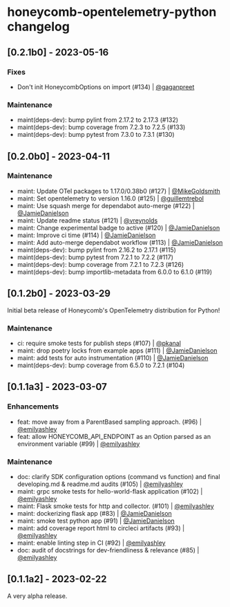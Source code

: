 # honeycomb-opentelemetry-python changelog

## [0.2.1b0] - 2023-05-16

### Fixes

- Don't init HoneycombOptions on import (#134) | [@gaganpreet](https://github.com/gaganpreet)

### Maintenance

- maint(deps-dev): bump pylint from 2.17.2 to 2.17.3 (#132)
- maint(deps-dev): bump coverage from 7.2.3 to 7.2.5 (#133)
- maint(deps-dev): bump pytest from 7.3.0 to 7.3.1 (#130)

## [0.2.0b0] - 2023-04-11

### Maintenance

- maint: Update OTel packages to 1.17.0/0.38b0 (#127) | [@MikeGoldsmith](https://github.com/MikeGoldsmith)
- maint: Set opentelemetry to version 1.16.0 (#125) | [@guillemtrebol](https://github.com/guillemtrebol)
- maint: Use squash merge for dependabot auto-merge (#122) | [@JamieDanielson](https://github.com/JamieDanielson)
- maint: Update readme status (#121) | [@vreynolds](https://github.com/vreynolds)
- maint: Change experimental badge to active (#120) | [@JamieDanielson](https://github.com/JamieDanielson)
- maint: Improve ci time (#114) | [@JamieDanielson](https://github.com/JamieDanielson)
- maint: Add auto-merge dependabot workflow (#113) | [@JamieDanielson](https://github.com/JamieDanielson)
- maint(deps-dev): bump pylint from 2.16.2 to 2.17.1 (#115)
- maint(deps-dev): bump pytest from 7.2.1 to 7.2.2 (#117)
- maint(deps-dev): bump coverage from 7.2.1 to 7.2.3 (#126)
- maint(deps-dev): bump importlib-metadata from 6.0.0 to 6.1.0 (#119)

## [0.1.2b0] - 2023-03-29

Initial beta release of Honeycomb's OpenTelemetry distribution for Python!

### Maintenance

- ci: require smoke tests for publish steps (#107) | [@pkanal](https://github.com/pkanal)
- maint: drop poetry locks from example apps (#111) | [@JamieDanielson](https://github.com/JamieDanielson)
- maint: add tests for auto instrumentation (#110) | [@JamieDanielson](https://github.com/JamieDanielson)
- maint(deps-dev): bump coverage from 6.5.0 to 7.2.1 (#104)

## [0.1.1a3] - 2023-03-07

### Enhancements

- feat: move away from a ParentBased sampling approach. (#96) | [@emilyashley](https://github.com/emilyashley)
- feat: allow HONEYCOMB_API_ENDPOINT as an Option parsed as an environment variable (#99) | [@emilyashley](https://github.com/emilyashley)

### Maintenance

- doc: clarify SDK configuration options (command vs function) and final developing.md & readme.md audits (#105) | [@emilyashley](https://github.com/emilyashley)
- maint: grpc smoke tests for hello-world-flask application (#102) | [@emilyashley](https://github.com/emilyashley)
- maint: Flask smoke tests for http and collector. (#101) | [@emilyashley](https://github.com/emilyashley)
- maint: dockerizing flask app (#83) | [@JamieDanielson](https://github.com/JamieDanielson)
- maint: smoke test python app (#91) | [@JamieDanielson](https://github.com/JamieDanielson)
- maint: add coverage report html to circleci artifacts (#93) | [@emilyashley](https://github.com/emilyashley)
- maint: enable linting step in CI  (#92) | [@emilyashley](https://github.com/emilyashley)
- doc: audit of docstrings for dev-friendliness & relevance (#85) | [@emilyashley](https://github.com/emilyashley)

## [0.1.1a2] - 2023-02-22

A very alpha release.

